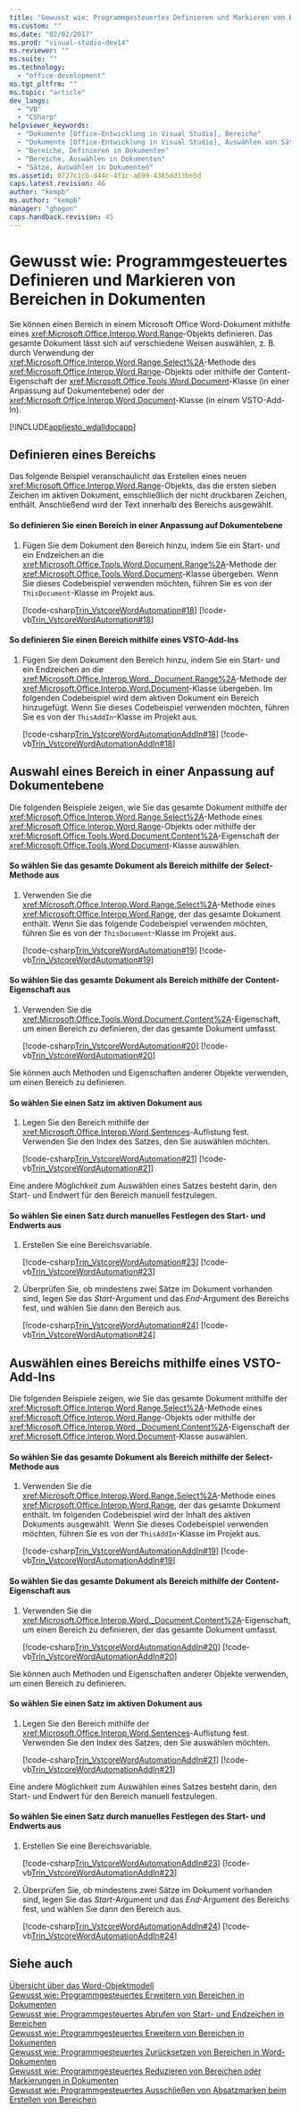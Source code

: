 ```yaml
---
title: "Gewusst wie: Programmgesteuertes Definieren und Markieren von Bereichen in Dokumenten"
ms.custom: ""
ms.date: "02/02/2017"
ms.prod: "visual-studio-dev14"
ms.reviewer: ""
ms.suite: ""
ms.technology: 
  - "office-development"
ms.tgt_pltfrm: ""
ms.topic: "article"
dev_langs: 
  - "VB"
  - "CSharp"
helpviewer_keywords: 
  - "Dokumente [Office-Entwicklung in Visual Studio], Bereiche"
  - "Dokumente [Office-Entwicklung in Visual Studio], Auswählen von Sätzen"
  - "Bereiche, Definieren in Dokumenten"
  - "Bereiche, Auswählen in Dokumenten"
  - "Sätze, Auswählen in Dokumenten"
ms.assetid: 0727c1cb-d44c-4f1c-a699-4365dd13be5d
caps.latest.revision: 46
author: "kempb"
ms.author: "kempb"
manager: "ghogen"
caps.handback.revision: 45
---
```

# Gewusst wie: Programmgesteuertes Definieren und Markieren von Bereichen in Dokumenten
  Sie können einen Bereich in einem Microsoft Office Word\-Dokument mithilfe eines <xref:Microsoft.Office.Interop.Word.Range>\-Objekts definieren.  Das gesamte Dokument lässt sich auf verschiedene Weisen auswählen, z. B. durch Verwendung der <xref:Microsoft.Office.Interop.Word.Range.Select%2A>\-Methode des <xref:Microsoft.Office.Interop.Word.Range>\-Objekts oder mithilfe der Content\-Eigenschaft der <xref:Microsoft.Office.Tools.Word.Document>\-Klasse \(in einer Anpassung auf Dokumentebene\) oder der <xref:Microsoft.Office.Interop.Word.Document>\-Klasse \(in einem VSTO\-Add\-In\).  
  
 [!INCLUDE[appliesto_wdalldocapp](../vsto/includes/appliesto-wdalldocapp-md.md)]  
  
## Definieren eines Bereichs  
 Das folgende Beispiel veranschaulicht das Erstellen eines neuen <xref:Microsoft.Office.Interop.Word.Range>\-Objekts, das die ersten sieben Zeichen im aktiven Dokument, einschließlich der nicht druckbaren Zeichen, enthält.  Anschließend wird der Text innerhalb des Bereichs ausgewählt.  
  
#### So definieren Sie einen Bereich in einer Anpassung auf Dokumentebene  
  
1.  Fügen Sie dem Dokument den Bereich hinzu, indem Sie ein Start\- und ein Endzeichen an die <xref:Microsoft.Office.Tools.Word.Document.Range%2A>\-Methode der <xref:Microsoft.Office.Tools.Word.Document>\-Klasse übergeben.  Wenn Sie dieses Codebeispiel verwenden möchten, führen Sie es von der `ThisDocument`\-Klasse im Projekt aus.  
  
     [!code-csharp[Trin_VstcoreWordAutomation#18](../snippets/csharp/VS_Snippets_OfficeSP/Trin_VstcoreWordAutomation/CS/ThisDocument.cs#18)]
     [!code-vb[Trin_VstcoreWordAutomation#18](../snippets/visualbasic/VS_Snippets_OfficeSP/Trin_VstcoreWordAutomation/VB/ThisDocument.vb#18)]  
  
#### So definieren Sie einen Bereich mithilfe eines VSTO\-Add\-Ins  
  
1.  Fügen Sie dem Dokument den Bereich hinzu, indem Sie ein Start\- und ein Endzeichen an die <xref:Microsoft.Office.Interop.Word._Document.Range%2A>\-Methode der <xref:Microsoft.Office.Interop.Word.Document>\-Klasse übergeben.  Im folgenden Codebeispiel wird dem aktiven Dokument ein Bereich hinzugefügt.  Wenn Sie dieses Codebeispiel verwenden möchten, führen Sie es von der `ThisAddIn`\-Klasse im Projekt aus.  
  
     [!code-csharp[Trin_VstcoreWordAutomationAddIn#18](../snippets/csharp/VS_Snippets_OfficeSP/Trin_VstcoreWordAutomationAddIn/CS/ThisAddIn.cs#18)]
     [!code-vb[Trin_VstcoreWordAutomationAddIn#18](../snippets/visualbasic/VS_Snippets_OfficeSP/Trin_VstcoreWordAutomationAddIn/VB/ThisAddIn.vb#18)]  
  
## Auswahl eines Bereich in einer Anpassung auf Dokumentebene  
 Die folgenden Beispiele zeigen, wie Sie das gesamte Dokument mithilfe der <xref:Microsoft.Office.Interop.Word.Range.Select%2A>\-Methode eines <xref:Microsoft.Office.Interop.Word.Range>\-Objekts oder mithilfe der <xref:Microsoft.Office.Tools.Word.Document.Content%2A>\-Eigenschaft der <xref:Microsoft.Office.Tools.Word.Document>\-Klasse auswählen.  
  
#### So wählen Sie das gesamte Dokument als Bereich mithilfe der Select\-Methode aus  
  
1.  Verwenden Sie die <xref:Microsoft.Office.Interop.Word.Range.Select%2A>\-Methode eines <xref:Microsoft.Office.Interop.Word.Range>, der das gesamte Dokument enthält.  Wenn Sie das folgende Codebeispiel verwenden möchten, führen Sie es von der `ThisDocument`\-Klasse im Projekt aus.  
  
     [!code-csharp[Trin_VstcoreWordAutomation#19](../snippets/csharp/VS_Snippets_OfficeSP/Trin_VstcoreWordAutomation/CS/ThisDocument.cs#19)]
     [!code-vb[Trin_VstcoreWordAutomation#19](../snippets/visualbasic/VS_Snippets_OfficeSP/Trin_VstcoreWordAutomation/VB/ThisDocument.vb#19)]  
  
#### So wählen Sie das gesamte Dokument als Bereich mithilfe der Content\-Eigenschaft aus  
  
1.  Verwenden Sie die <xref:Microsoft.Office.Tools.Word.Document.Content%2A>\-Eigenschaft, um einen Bereich zu definieren, der das gesamte Dokument umfasst.  
  
     [!code-csharp[Trin_VstcoreWordAutomation#20](../snippets/csharp/VS_Snippets_OfficeSP/Trin_VstcoreWordAutomation/CS/ThisDocument.cs#20)]
     [!code-vb[Trin_VstcoreWordAutomation#20](../snippets/visualbasic/VS_Snippets_OfficeSP/Trin_VstcoreWordAutomation/VB/ThisDocument.vb#20)]  
  
 Sie können auch Methoden und Eigenschaften anderer Objekte verwenden, um einen Bereich zu definieren.  
  
#### So wählen Sie einen Satz im aktiven Dokument aus  
  
1.  Legen Sie den Bereich mithilfe der <xref:Microsoft.Office.Interop.Word.Sentences>\-Auflistung fest.  Verwenden Sie den Index des Satzes, den Sie auswählen möchten.  
  
     [!code-csharp[Trin_VstcoreWordAutomation#21](../snippets/csharp/VS_Snippets_OfficeSP/Trin_VstcoreWordAutomation/CS/ThisDocument.cs#21)]
     [!code-vb[Trin_VstcoreWordAutomation#21](../snippets/visualbasic/VS_Snippets_OfficeSP/Trin_VstcoreWordAutomation/VB/ThisDocument.vb#21)]  
  
 Eine andere Möglichkeit zum Auswählen eines Satzes besteht darin, den Start\- und Endwert für den Bereich manuell festzulegen.  
  
#### So wählen Sie einen Satz durch manuelles Festlegen des Start\- und Endwerts aus  
  
1.  Erstellen Sie eine Bereichsvariable.  
  
     [!code-csharp[Trin_VstcoreWordAutomation#23](../snippets/csharp/VS_Snippets_OfficeSP/Trin_VstcoreWordAutomation/CS/ThisDocument.cs#23)]
     [!code-vb[Trin_VstcoreWordAutomation#23](../snippets/visualbasic/VS_Snippets_OfficeSP/Trin_VstcoreWordAutomation/VB/ThisDocument.vb#23)]  
  
2.  Überprüfen Sie, ob mindestens zwei Sätze im Dokument vorhanden sind, legen Sie das *Start*\-Argument und das *End*\-Argument des Bereichs fest, und wählen Sie dann den Bereich aus.  
  
     [!code-csharp[Trin_VstcoreWordAutomation#24](../snippets/csharp/VS_Snippets_OfficeSP/Trin_VstcoreWordAutomation/CS/ThisDocument.cs#24)]
     [!code-vb[Trin_VstcoreWordAutomation#24](../snippets/visualbasic/VS_Snippets_OfficeSP/Trin_VstcoreWordAutomation/VB/ThisDocument.vb#24)]  
  
## Auswählen eines Bereichs mithilfe eines VSTO\-Add\-Ins  
 Die folgenden Beispiele zeigen, wie Sie das gesamte Dokument mithilfe der <xref:Microsoft.Office.Interop.Word.Range.Select%2A>\-Methode eines <xref:Microsoft.Office.Interop.Word.Range>\-Objekts oder mithilfe der <xref:Microsoft.Office.Interop.Word._Document.Content%2A>\-Eigenschaft der <xref:Microsoft.Office.Interop.Word.Document>\-Klasse auswählen.  
  
#### So wählen Sie das gesamte Dokument als Bereich mithilfe der Select\-Methode aus  
  
1.  Verwenden Sie die <xref:Microsoft.Office.Interop.Word.Range.Select%2A>\-Methode eines <xref:Microsoft.Office.Interop.Word.Range>, der das gesamte Dokument enthält.  Im folgenden Codebeispiel wird der Inhalt des aktiven Dokuments ausgewählt.  Wenn Sie dieses Codebeispiel verwenden möchten, führen Sie es von der `ThisAddIn`\-Klasse im Projekt aus.  
  
     [!code-csharp[Trin_VstcoreWordAutomationAddIn#19](../snippets/csharp/VS_Snippets_OfficeSP/Trin_VstcoreWordAutomationAddIn/CS/ThisAddIn.cs#19)]
     [!code-vb[Trin_VstcoreWordAutomationAddIn#19](../snippets/visualbasic/VS_Snippets_OfficeSP/Trin_VstcoreWordAutomationAddIn/VB/ThisAddIn.vb#19)]  
  
#### So wählen Sie das gesamte Dokument als Bereich mithilfe der Content\-Eigenschaft aus  
  
1.  Verwenden Sie die <xref:Microsoft.Office.Interop.Word._Document.Content%2A>\-Eigenschaft, um einen Bereich zu definieren, der das gesamte Dokument umfasst.  
  
     [!code-csharp[Trin_VstcoreWordAutomationAddIn#20](../snippets/csharp/VS_Snippets_OfficeSP/Trin_VstcoreWordAutomationAddIn/CS/ThisAddIn.cs#20)]
     [!code-vb[Trin_VstcoreWordAutomationAddIn#20](../snippets/visualbasic/VS_Snippets_OfficeSP/Trin_VstcoreWordAutomationAddIn/VB/ThisAddIn.vb#20)]  
  
 Sie können auch Methoden und Eigenschaften anderer Objekte verwenden, um einen Bereich zu definieren.  
  
#### So wählen Sie einen Satz im aktiven Dokument aus  
  
1.  Legen Sie den Bereich mithilfe der <xref:Microsoft.Office.Interop.Word.Sentences>\-Auflistung fest.  Verwenden Sie den Index des Satzes, den Sie auswählen möchten.  
  
     [!code-csharp[Trin_VstcoreWordAutomationAddIn#21](../snippets/csharp/VS_Snippets_OfficeSP/Trin_VstcoreWordAutomationAddIn/CS/ThisAddIn.cs#21)]
     [!code-vb[Trin_VstcoreWordAutomationAddIn#21](../snippets/visualbasic/VS_Snippets_OfficeSP/Trin_VstcoreWordAutomationAddIn/VB/ThisAddIn.vb#21)]  
  
 Eine andere Möglichkeit zum Auswählen eines Satzes besteht darin, den Start\- und Endwert für den Bereich manuell festzulegen.  
  
#### So wählen Sie einen Satz durch manuelles Festlegen des Start\- und Endwerts aus  
  
1.  Erstellen Sie eine Bereichsvariable.  
  
     [!code-csharp[Trin_VstcoreWordAutomationAddIn#23](../snippets/csharp/VS_Snippets_OfficeSP/Trin_VstcoreWordAutomationAddIn/CS/ThisAddIn.cs#23)]
     [!code-vb[Trin_VstcoreWordAutomationAddIn#23](../snippets/visualbasic/VS_Snippets_OfficeSP/Trin_VstcoreWordAutomationAddIn/VB/ThisAddIn.vb#23)]  
  
2.  Überprüfen Sie, ob mindestens zwei Sätze im Dokument vorhanden sind, legen Sie das *Start*\-Argument und das *End*\-Argument des Bereichs fest, und wählen Sie dann den Bereich aus.  
  
     [!code-csharp[Trin_VstcoreWordAutomationAddIn#24](../snippets/csharp/VS_Snippets_OfficeSP/Trin_VstcoreWordAutomationAddIn/CS/ThisAddIn.cs#24)]
     [!code-vb[Trin_VstcoreWordAutomationAddIn#24](../snippets/visualbasic/VS_Snippets_OfficeSP/Trin_VstcoreWordAutomationAddIn/VB/ThisAddIn.vb#24)]  
  
## Siehe auch  
 [Übersicht über das Word-Objektmodell](../vsto/word-object-model-overview.md)   
 [Gewusst wie: Programmgesteuertes Erweitern von Bereichen in Dokumenten](../vsto/how-to-programmatically-extend-ranges-in-documents.md)   
 [Gewusst wie: Programmgesteuertes Abrufen von Start- und Endzeichen in Bereichen](../vsto/how-to-programmatically-retrieve-start-and-end-characters-in-ranges.md)   
 [Gewusst wie: Programmgesteuertes Erweitern von Bereichen in Dokumenten](../vsto/how-to-programmatically-extend-ranges-in-documents.md)   
 [Gewusst wie: Programmgesteuertes Zurücksetzen von Bereichen in Word-Dokumenten](../vsto/how-to-programmatically-reset-ranges-in-word-documents.md)   
 [Gewusst wie: Programmgesteuertes Reduzieren von Bereichen oder Markierungen in Dokumenten](../vsto/how-to-programmatically-collapse-ranges-or-selections-in-documents.md)   
 [Gewusst wie: Programmgesteuertes Ausschließen von Absatzmarken beim Erstellen von Bereichen](../vsto/how-to-programmatically-exclude-paragraph-marks-when-creating-ranges.md)  
  
  